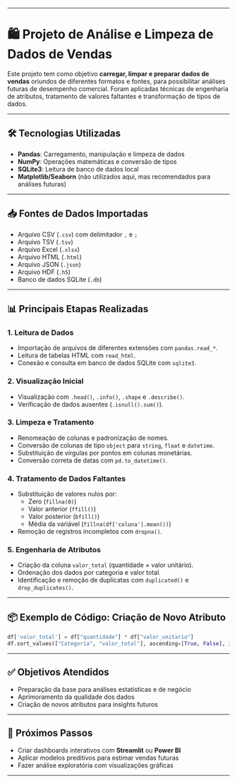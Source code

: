 

---

# 🛍️ Projeto de Análise e Limpeza de Dados de Vendas

Este projeto tem como objetivo **carregar, limpar e preparar dados de vendas** oriundos de diferentes formatos e fontes, para possibilitar análises futuras de desempenho comercial. Foram aplicadas técnicas de engenharia de atributos, tratamento de valores faltantes e transformação de tipos de dados.

---

## 🛠️ Tecnologias Utilizadas

- **Pandas**: Carregamento, manipulação e limpeza de dados
- **NumPy**: Operações matemáticas e conversão de tipos
- **SQLite3**: Leitura de banco de dados local
- **Matplotlib/Seaborn** (não utilizados aqui, mas recomendados para análises futuras)

---

## 📥 Fontes de Dados Importadas

- Arquivo CSV (`.csv`) com delimitador `,` e `;`
- Arquivo TSV (`.tsv`)
- Arquivo Excel (`.xlsx`)
- Arquivo HTML (`.html`)
- Arquivo JSON (`.json`)
- Arquivo HDF (`.h5`)
- Banco de dados SQLite (`.db`)

---

## 📊 Principais Etapas Realizadas

### 1. **Leitura de Dados**
- Importação de arquivos de diferentes extensões com `pandas.read_*`.
- Leitura de tabelas HTML com `read_html`.
- Conexão e consulta em banco de dados SQLite com `sqlite3`.

### 2. **Visualização Inicial**
- Visualização com `.head()`, `.info()`, `.shape` e `.describe()`.
- Verificação de dados ausentes (`.isnull().sum()`).

### 3. **Limpeza e Tratamento**
- Renomeação de colunas e padronização de nomes.
- Conversão de colunas de tipo `object` para `string`, `float` e `datetime`.
- Substituição de vírgulas por pontos em colunas monetárias.
- Conversão correta de datas com `pd.to_datetime()`.

### 4. **Tratamento de Dados Faltantes**
- Substituição de valores nulos por:
  - Zero (`fillna(0)`)
  - Valor anterior (`ffill()`)
  - Valor posterior (`bfill()`)
  - Média da variável (`fillna(df['coluna'].mean())`)
- Remoção de registros incompletos com `dropna()`.

### 5. **Engenharia de Atributos**
- Criação da coluna `valor_total` (quantidade × valor unitário).
- Ordenação dos dados por categoria e valor total.
- Identificação e remoção de duplicatas com `duplicated()` e `drop_duplicates()`.

---

## 📦 Exemplo de Código: Criação de Novo Atributo

```python
df['valor_total'] = df["quantidade"] * df["valor_unitario"]
df.sort_values(["Categoria", "valor_total"], ascending=[True, False], inplace=True)
```

---

## ✅ Objetivos Atendidos

- Preparação da base para análises estatísticas e de negócio
- Aprimoramento da qualidade dos dados
- Criação de novos atributos para insights futuros

---

## 🔄 Próximos Passos

- Criar dashboards interativos com **Streamlit** ou **Power BI**
- Aplicar modelos preditivos para estimar vendas futuras
- Fazer análise exploratória com visualizações gráficas

---


